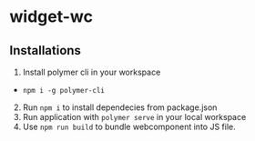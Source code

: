 # widget-wc

## Installations
1) Install polymer cli in your workspace
  - `npm i -g polymer-cli`
2) Run `npm i` to install dependecies from package.json
3) Run application with `polymer serve` in your local workspace
4) Use `npm run build` to bundle webcomponent into JS file.  

